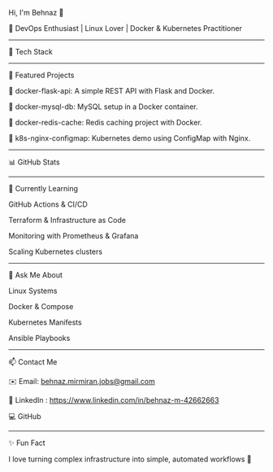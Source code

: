 Hi, I'm Behnaz 👋

🔧 DevOps Enthusiast | Linux Lover | Docker & Kubernetes Practitioner


---

🧰 Tech Stack

     


---

📌 Featured Projects

🔹 docker-flask-api: A simple REST API with Flask and Docker.

🔹 docker-mysql-db: MySQL setup in a Docker container.

🔹 docker-redis-cache: Redis caching project with Docker.

🔹 k8s-nginx-configmap: Kubernetes demo using ConfigMap with Nginx.



---

📊 GitHub Stats

 


---

🌱 Currently Learning

GitHub Actions & CI/CD

Terraform & Infrastructure as Code

Monitoring with Prometheus & Grafana

Scaling Kubernetes clusters



---

💬 Ask Me About

Linux Systems

Docker & Compose

Kubernetes Manifests

Ansible Playbooks



---

📫 Contact Me

✉️ Email: behnaz.mirmiran.jobs@gmail.com

🔗 LinkedIn : https://www.linkedin.com/in/behnaz-m-42662663

💻 GitHub



---

✨ Fun Fact

I love turning complex infrastructure into simple, automated workflows 🚀

